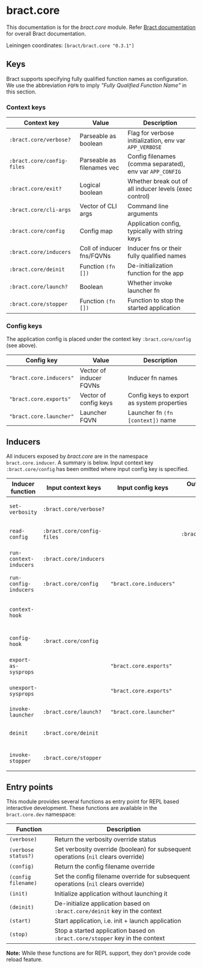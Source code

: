 # bract.core

This documentation is for the _bract.core_ module. Refer [Bract documentation](https://bract.github.io/about.html)
for overall Bract documentation.

Leiningen coordinates: `[bract/bract.core "0.3.1"]`


## Keys

Bract supports specifying fully qualified function names as configuration. We use the abbreviation `FQFN` to imply
_"Fully Qualified Function Name"_ in this section.

### Context keys

| Context key                | Value                      | Description |
|----------------------------|----------------------------|-------------|
| `:bract.core/verbose?`     | Parseable as boolean       | Flag for verbose initialization, env var `APP_VERBOSE`   |
| `:bract.core/config-files` | Parseable as filenames vec | Config filenames (comma separated), env var `APP_CONFIG` |
| `:bract.core/exit?`        | Logical boolean            | Whether break out of all inducer levels (exec control)   |
| `:bract.core/cli-args`     | Vector of CLI args         | Command line arguments                         |
| `:bract.core/config`       | Config map                 | Application config, typically with string keys |
| `:bract.core/inducers`     | Coll of inducer fns/FQVNs  | Inducer fns or their fully qualified names     |
| `:bract.core/deinit`       | Function `(fn [])`         | De-initialization function for the app         |
| `:bract.core/launch?`      | Boolean                    | Whether invoke launcher fn                     |
| `:bract.core/stopper`      | Function `(fn [])`         | Function to stop the started application       |


### Config keys

The application config is placed under the context key `:bract.core/config` (see above).

| Config key                 | Value                      | Description |
|----------------------------|----------------------------|-------------|
| `"bract.core.inducers"`    | Vector of inducer FQVNs    | Inducer fn names |
| `"bract.core.exports"`     | Vector of config keys      | Config keys to export as system properties |
| `"bract.core.launcher"`    | Launcher FQVN              | Launcher fn `(fn [context])` name |


## Inducers

All inducers exposed by _bract.core_ are in the namespace `bract.core.inducer`. A summary is below. Input context key
`:bract.core/config` has been omitted where input config key is specified.

| Inducer function       | Input context keys         | Input config keys       | Output context keys  | Description |
|------------------------|----------------------------|-------------------------|----------------------|-------------|
| `set-verbosity`        | `:bract.core/verbose?`     |                         |                      | Set verbosity as per flag  |
| `read-config`          | `:bract.core/config-files` |                         | `:bract.core/config` | Read config from filenames |
| `run-context-inducers` | `:bract.core/inducers`     |                         |                      | Execute specified inducers |
| `run-config-inducers`  | `:bract.core/config`       | `"bract.core.inducers"` |                      | Execute specified inducers |
| `context-hook`         |                            |                         |                      | Do something with context  |
| `config-hook`          | `:bract.core/config`       |                         |                      | Do something with config   |
| `export-as-sysprops`   |                            | `"bract.core.exports"`  |                      | Export system properties   |
| `unexport-sysprops`    |                            | `"bract.core.exports"`  |                      | Remove system properties   |
| `invoke-launcher`      | `:bract.core/launch?`      | `"bract.core.launcher"` |                      | Launch application         |
| `deinit`               | `:bract.core/deinit`       |                         |                      | De-initialize application  |
| `invoke-stopper`       | `:bract.core/stopper`      |                         |                      | Stop running application   |


## Entry points

This module provides several functions as entry point for REPL based interactive development. These functions are
available in the `bract.core.dev` namespace:

| Function            | Description |
|---------------------|-------------|
| `(verbose)`         | Return the verbosity override status |
| `(verbose status?)` | Set verbosity override (boolean) for subsequent operations (`nil` clears override) |
| `(config)`          | Return the config filename override |
| `(config filename)` | Set the config filename override for subsequent operations (`nil` clears override) |
| `(init)`            | Initialize application without launching it |
| `(deinit)`          | De-initialize application based on `:bract.core/deinit` key in the context |
| `(start)`           | Start application, i.e. init + launch application |
| `(stop)`            | Stop a started application based on `:bract.core/stopper` key in the context |

**Note:** While these functions are for REPL support, they don't provide code reload feature.
